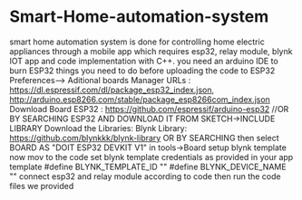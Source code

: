 # Smart-Home-automation-system
smart home automation system is done for controlling home electric appliances through a mobile app which requires esp32, relay module, blynk IOT app and code implementation with C++.
you need an arduino IDE to burn ESP32
things you need to do before uploading the code to ESP32
Preferences--> Aditional boards Manager URLs : 
https://dl.espressif.com/dl/package_esp32_index.json, http://arduino.esp8266.com/stable/package_esp8266com_index.json
Download Board ESP32 : https://github.com/espressif/arduino-esp32 //OR BY SEARCHING ESP32 AND DOWNLOAD IT FROM SKETCH->INCLUDE LIBRARY
Download the Libraries:
Blynk Library:  https://github.com/blynkkk/blynk-library OR BY SEARCHING
then select BOARD AS "DOIT ESP32 DEVKIT V1" in tools->Board
setup blynk template
now mov to the code
set blynk template credentials as provided in your app template
#define BLYNK_TEMPLATE_ID ""
#define BLYNK_DEVICE_NAME ""
connect esp32 and relay module according to code
then run the code files we provided
